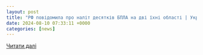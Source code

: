 ```yaml
---
layout: post
title: "РФ повідомила про наліт десятків БПЛА на дві їхні області | Українська правда"
date: 2024-08-10 07:33:11 +0000
categories: [news]
---
```


[Читати далі](https://www.pravda.com.ua/news/2024/08/10/7469785/)
